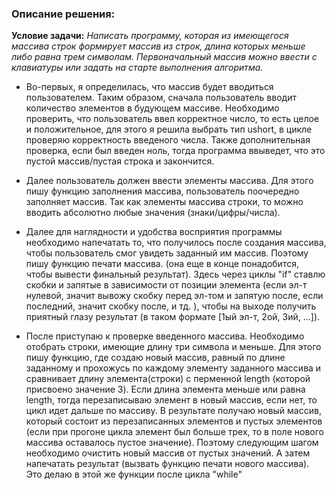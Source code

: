### Описание решения:

**Условие задачи:**
*Написать программу, которая из имеющегося массива строк формирует массив из строк,* 
*длина которых меньше либо равна трем символам.* 
*Первоначальный массив можно ввести с клавиатуры или задать на старте выполнения алгоритма.*

* Во-первых, я определилась, что массив будет вводиться пользователем. Таким образом, сначала пользователь вводит количество элементов в будующем массиве.
Необходимо проверить, что пользователь ввел корректное число, то есть целое и положительное, для этого я решила выбрать тип ushort, в цикле проверяю корректность введеного числа.
Также дополнительная проверка, если был введен ноль, тогда программа ввыведет, что это пустой массив/пустая строка и закончится. 

* Далее пользователь должен ввести элементы массива. Для этого пишу функцию заполнения массива, пользователь поочередно заполняет массив. 
Так как элементы массива строки, то можно вводить абсолютно любые значения (знаки/цифры/числа).

* Далее для наглядности и удобства восприятия программы необходимо напечатать то, что получилось после создания массива, чтобы пользователь смог увидеть заданный им массив.
Поэтому пишу функцию печати массива. (она еще в конце понадобится, чтобы вывести финальный результат). 
Здесь через циклы "if" ставлю скобки и запятые в зависимости от позиции элемента (если эл-т нулевой, значит вывожу скобку перед эл-том и запятую после, если последний, значит скобку после, и тд. ),
чтобы на выходе получить приятный глазу результат (в таком формате [1ый эл-т, 2ой, 3ий, ...]).

* После приступаю к проверке введенного массива. Необходимо отобрать строки, имеющие длину три символа и меньше. Для этого пишу функцию, где создаю новый массив, равный по длине заданному и прохожусь по каждому элементу заданного массива и сравнивает длину элемента(строки) с перменной length (которой присвоено значение 3). 
Если длина элемента меньше или равна length, тогда перезаписываю элемент в новый массив, если нет, то цикл идет дальше по массиву. В результате получаю новый массив, который состоит из перезаписанных элементов и пустых элементов (если при прогоне цикла элемент был больше трех, то в поле нового массива оставалось пустое значение).
Поэтому следующим шагом необходимо очистить новый массив от пустых значений. А затем напечатать результат (вызвать функцию печати нового массива). Это делаю в этой же функции после цикла "while" 

